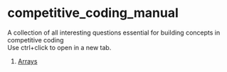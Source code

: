 # competitive_coding_manual
A collection of all interesting questions essential for building concepts in competitive coding <br>
Use ctrl+click to open in a new tab.
1. [Arrays](https://github.com/tanmayag97/competitive_coding_manual/tree/master/Arrays)
